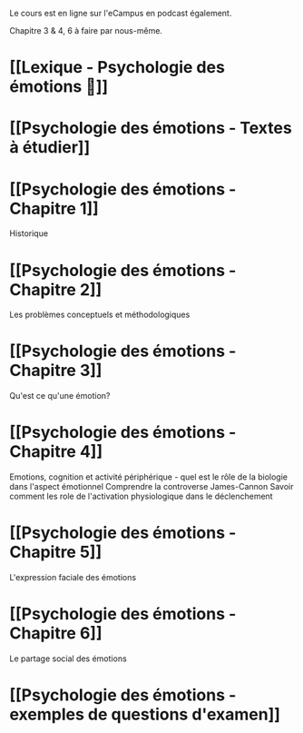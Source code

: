 Le cours est en ligne sur l'eCampus en podcast également.

Chapitre 3 & 4, 6 à faire par nous-même.

# [[Lexique - Psychologie des émotions 📖]]

# [[Psychologie des émotions - Textes à étudier]]

# [[Psychologie des émotions - Chapitre 1]]
Historique
# [[Psychologie des émotions - Chapitre 2]]
Les problèmes conceptuels et méthodologiques
# [[Psychologie des émotions - Chapitre 3]]
Qu'est ce qu'une émotion?
# [[Psychologie des émotions - Chapitre 4]] 
Emotions, cognition et activité périphérique - quel est le rôle de la biologie dans l'aspect émotionnel
Comprendre la controverse James-Cannon
Savoir comment les role de l'activation physiologique dans le déclenchement
# [[Psychologie des émotions - Chapitre 5]]
L'expression faciale des émotions

# [[Psychologie des émotions - Chapitre 6]]
Le partage social des émotions

# [[Psychologie des émotions - exemples de questions d'examen]]


